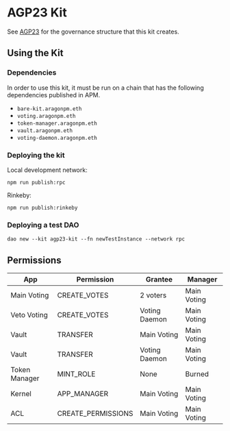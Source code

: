 # AGP23 Kit

See [AGP23](https://github.com/aragon/governance/issues/32) for the governance structure that this kit creates.

## Using the Kit

### Dependencies

In order to use this kit, it must be run on a chain that has the following dependencies published in APM.

- `bare-kit.aragonpm.eth`
- `voting.aragonpm.eth`
- `token-manager.aragonpm.eth`
- `vault.aragonpm.eth`
- `voting-daemon.aragonpm.eth`

### Deploying the kit

Local development network:
```
npm run publish:rpc
```

Rinkeby:
```
npm run publish:rinkeby
```

### Deploying a test DAO

```
dao new --kit agp23-kit --fn newTestInstance --network rpc
```

## Permissions

| App           | Permission         | Grantee        | Manager     |
|---------------|--------------------|----------------|-------------|
| Main Voting   | CREATE_VOTES       | 2 voters       | Main Voting |
| Veto Voting   | CREATE_VOTES       | Voting Daemon  | Main Voting |
| Vault         | TRANSFER           | Main Voting    | Main Voting |
| Vault         | TRANSFER           | Voting Daemon  | Main Voting |
| Token Manager | MINT_ROLE          | None           | Burned      |
| Kernel        | APP_MANAGER        | Main Voting    | Main Voting |
| ACL           | CREATE_PERMISSIONS | Main Voting    | Main Voting |